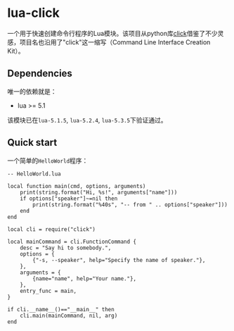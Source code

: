 # lua-click

一个用于快速创建命令行程序的Lua模块。该项目从python库[click](https://pypi.org/project/click/)借鉴了不少灵感，项目名也沿用了"click"这一缩写（Command Line Interface Creation Kit）。

## Dependencies

唯一的依赖就是：

* lua >= 5.1

该模块已在`lua-5.1.5`, `lua-5.2.4`, `lua-5.3.5`下验证通过。


## Quick start

一个简单的`HelloWorld`程序：

```
-- HelloWorld.lua

local function main(cmd, options, arguments)
    print(string.format("Hi, %s!", arguments["name"]))
    if options["speaker"]~=nil then
        print(string.format("%40s", "-- from " .. options["speaker"]))
    end
end

local cli = require("click")

local mainCommand = cli.FunctionCommand {
    desc = "Say hi to somebody.",
    options = {
        {"-s, --speaker", help="Specify the name of speaker."},
    },
    arguments = {
        {name="name", help="Your name."},
    },
    entry_func = main,
}

if cli.__name__()=="__main__" then
    cli.main(mainCommand, nil, arg)
end
```
